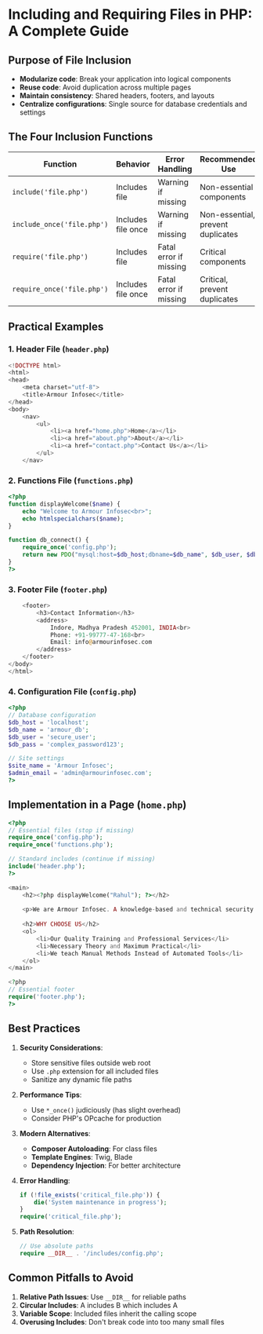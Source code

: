 # Including and Requiring Files in PHP: A Complete Guide

## Purpose of File Inclusion
- **Modularize code**: Break your application into logical components
- **Reuse code**: Avoid duplication across multiple pages
- **Maintain consistency**: Shared headers, footers, and layouts
- **Centralize configurations**: Single source for database credentials and settings

## The Four Inclusion Functions

| Function | Behavior | Error Handling | Recommended Use |
|----------|----------|----------------|-----------------|
| `include('file.php')` | Includes file | Warning if missing | Non-essential components |
| `include_once('file.php')` | Includes file once | Warning if missing | Non-essential, prevent duplicates |
| `require('file.php')` | Includes file | Fatal error if missing | Critical components |
| `require_once('file.php')` | Includes file once | Fatal error if missing | Critical, prevent duplicates |

## Practical Examples

### 1. Header File (`header.php`)
```php
<!DOCTYPE html>
<html>
<head>
    <meta charset="utf-8">
    <title>Armour Infosec</title>
</head>
<body>
    <nav>
        <ul>
            <li><a href="home.php">Home</a></li>
            <li><a href="about.php">About</a></li>
            <li><a href="contact.php">Contact Us</a></li>
        </ul>
    </nav>
```

### 2. Functions File (`functions.php`)
```php
<?php
function displayWelcome($name) {
    echo "Welcome to Armour Infosec<br>";
    echo htmlspecialchars($name);
}

function db_connect() {
    require_once('config.php');
    return new PDO("mysql:host=$db_host;dbname=$db_name", $db_user, $db_pass);
}
?>
```

### 3. Footer File (`footer.php`)
```php
    <footer>
        <h3>Contact Information</h3>
        <address>
            Indore, Madhya Pradesh 452001, INDIA<br>
            Phone: +91-99777-47-168<br>
            Email: info@armourinfosec.com
        </address>
    </footer>
</body>
</html>
```

### 4. Configuration File (`config.php`)
```php
<?php
// Database configuration
$db_host = 'localhost';
$db_name = 'armour_db';
$db_user = 'secure_user';
$db_pass = 'complex_password123';

// Site settings
$site_name = 'Armour Infosec';
$admin_email = 'admin@armourinfosec.com';
?>
```

## Implementation in a Page (`home.php`)
```php
<?php
// Essential files (stop if missing)
require_once('config.php');
require_once('functions.php');

// Standard includes (continue if missing)
include('header.php');
?>

<main>
    <h2><?php displayWelcome("Rahul"); ?></h2>
    
    <p>We are Armour Infosec. A knowledge-based and technical security solutions provider...</p>
    
    <h2>WHY CHOOSE US</h2>
    <ol>
        <li>Our Quality Training and Professional Services</li>
        <li>Necessary Theory and Maximum Practical</li>
        <li>We teach Manual Methods Instead of Automated Tools</li>
    </ol>
</main>

<?php
// Essential footer
require('footer.php');
?>
```

## Best Practices

1. **Security Considerations**:
   - Store sensitive files outside web root
   - Use `.php` extension for all included files
   - Sanitize any dynamic file paths

2. **Performance Tips**:
   - Use `*_once()` judiciously (has slight overhead)
   - Consider PHP's OPcache for production

3. **Modern Alternatives**:
   - **Composer Autoloading**: For class files
   - **Template Engines**: Twig, Blade
   - **Dependency Injection**: For better architecture

4. **Error Handling**:
   ```php
   if (!file_exists('critical_file.php')) {
       die('System maintenance in progress');
   }
   require('critical_file.php');
   ```

5. **Path Resolution**:
   ```php
   // Use absolute paths
   require __DIR__ . '/includes/config.php';
   ```

## Common Pitfalls to Avoid

1. **Relative Path Issues**: Use `__DIR__` for reliable paths
2. **Circular Includes**: A includes B which includes A
3. **Variable Scope**: Included files inherit the calling scope
4. **Overusing Includes**: Don't break code into too many small files
